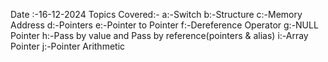 Date :-16-12-2024
Topics Covered:-
a:-Switch 
b:-Structure
c:-Memory Address
d:-Pointers
e:-Pointer to Pointer
f:-Dereference Operator
g:-NULL Pointer
h:-Pass by value and Pass by reference(pointers & alias)
i:-Array Pointer
j:-Pointer Arithmetic

